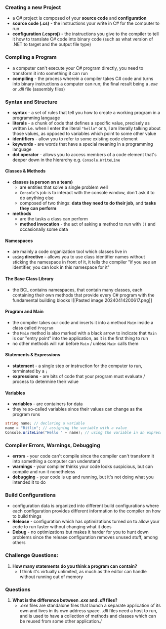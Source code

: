 ### Creating a new Project
- a C# project is composed of your **source code** and **configuration**
- **source code (.cs)** - the instructions your write in C# for the computer to run
- **configuration (.csproj)** - the instructions you give to the compiler to tell it how to translate C# code into binary code (such as what version of .NET to target and the output file type)

### Compiling a Program
- a computer can't execute your C# program directly, you need to transform it into something it can run
- **compiling** -  the process wherein a compiler takes C# code and turns into binary instructions a computer can run; the final result being a *.exe* or *.dll* file (assembly files)

### Syntax and Structure
- **syntax** - a set of rules that tell you how to create a working program in a programming language
- **literals** - a chunk of code that defines a specific value, precisely as written i.e. when I enter the literal `"hello"` or `5`, I am literally talking about those values, as opposed to variables which point to some other value
- **identifiers** - allow you to refer to some existing code element 
- **keywords** - are words that have a special meaning in a programming language
- **dot operator** - allows you to access members of a code element that's deeper down in the hierarchy e.g. `Console.WriteLine`

#### Classes & Methods
- **classes (a person on a team)**
	- are entities that solve a single problem well
	- `Console`'s job is to interact with the console window, don't ask it to do anything else
	- composed of two things: **data they need to do their job**, and **tasks they can perform**
- **methods**
	- are the tasks a class can perform
	- **method invocation** - the act of asking a method to run with `()` and occasionally some data
	
#### Namespaces
- are mainly a code organization tool which classes live in
- **`using` directive** - allows you to use class identifier names without sticking the namespace in front of it, it tells the compiler "if you see an identifier, you can look in this namespace for it"

#### The Base Class Library
- the BCL contains namespaces, that contain many classes, each containing their own methods that provide every C# program with the fundamental building blocks
![[Pasted image 20240414200617.png]]

#### Program and Main
- the compiler takes our code and inserts it into a method `Main` inside a class called `Program`
- the `Main` method is also marked with a black arrow to indicate that `Main` is our "entry point" into the application, as it is the first thing to run
- no other methods will run before `Main` / unless `Main` calls them

#### Statements & Expressions
- **statement** - a single step or instruction for the computer to run, terminated by a `;`
- **expressions** - are bits of code that your program must evaluate / process to determine their value

#### Variables
- **variables** - are containers for data
- they're so-called variables since their values can change as the program runs
```cs
string name; // declaring a variable
name = "Ritlin"; // assigning the variable with a value
Console.WriteLine("Hello " + name); // using the variable in an expression
```

### Compiler Errors, Warnings, Debugging
- **errors** - your code can't compile since the compiler can't transform it into something a computer can understand
- **warnings** - your compiler thinks your code looks suspicious, but can compile and run it nonetheless
- **debugging** - your code is up and running, but it's not doing what you intended it to do

### Build Configurations
- configuration data is organized into different build configurations where each configuration provides different information to the compiler on how to build things
- **Release** - configuration which has optimizations turned on to allow your code to run faster without changing what it does
- **Debug** - no optimizations but makes it harder for you to hunt down problems since the release configuration removes unused stuff, among others

### Challenge Questions:
1. **How many statements do you think a program can contain?**
	- I think it's virtually unlimited, as much as the editor can handle without running out of memory

### Questions
1. **What is the difference between *.exe* and *.dll* files?**
	- *.exe* files are standalone files that launch a separate application of its own and lives in its own address space. *.dll* files need a host to run, and is used to have a collection of methods and classes which can be reused from some other application./



